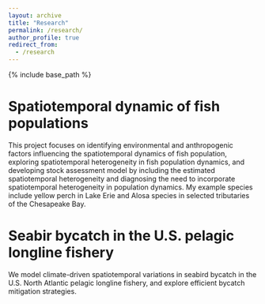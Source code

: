 ```yaml
---
layout: archive
title: "Research"
permalink: /research/
author_profile: true
redirect_from:
  - /research
---
```


{% include base_path %}

Spatiotemporal dynamic of fish populations
======
This project focuses on identifying environmental and anthropogenic factors influencing the spatiotemporal dynamics of fish population, exploring spatiotemporal heterogeneity in fish population dynamics, and developing stock assessment model by including the estimated spatiotemporal heterogeneity and diagnosing the need to incorporate spatiotemporal heterogeneity in population dynamics.
My example species include yellow perch in Lake Erie and Alosa species in selected tributaries of the Chesapeake Bay.

Seabir bycatch in the U.S. pelagic longline fishery
======
We model climate-driven spatiotemporal variations in seabird bycatch in the U.S. North Atlantic pelagic longline fishery, and explore efficient bycatch mitigation strategies.
 
